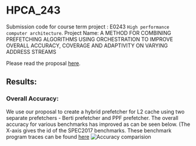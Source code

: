 # HPCA_243
Submission code for course term project : E0243 `High performance computer architecture`. 
Project Name: A METHOD FOR COMBINING PREFETCHING ALGORITHMS USING ORCHESTRATION TO IMPROVE OVERALL ACCURACY, COVERAGE AND ADAPTIVITY ON VARYING ADDRESS STREAMS

Please read the proposal [here](/Proposal.pd).

## Results:
### Overall Accuracy:
We use our proposal to create a hybrid prefetcher for L2 cache using two separate prefetchers - Berti prefetcher and PPF prefetcher. The overall accuracy for various benchmarks has improved as can be seen below. (The X-axis gives the id of the SPEC2017 benchmarks. These benchmark program traces can be found [here](http://hpca23.cse.tamu.edu/champsim-traces/speccpu/)
![Accuracy comparision](/accuracy.png)

